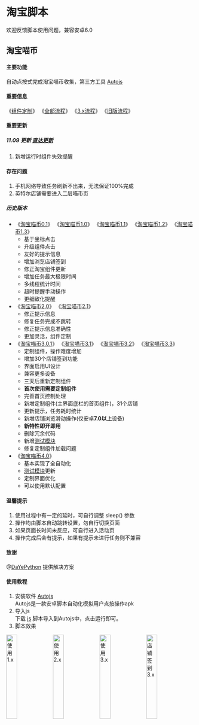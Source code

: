 # 淘宝脚本
欢迎反馈脚本使用问题，兼容安卓6.0
## 淘宝喵币
#### 主要功能  
自动点按式完成淘宝喵币收集，第三方工具 [Autojs](apk)
#### 重要信息
《[组件定制](./custom)》 《[全部流程](./custom/log_4.0.txt)》 《[3.x流程](./custom/log3.0.txt)》 《[旧版流程](./custom/log.txt)》
#### 重要更新
##### 11.09 更新 [直达更新](./release/淘宝喵币4.1.js)
1. 新增运行时组件失效提醒
#### 存在问题
1. 手机网络导致任务刷新不出来，无法保证100%完成
2. 英特尔店铺需要进入二层喵币页
##### 历史版本
* 《[淘宝喵币0.1](./release/history/淘宝喵币0.1.js)》 《[淘宝喵币1.0](./release/history/淘宝喵币1.0.js)》 《[淘宝喵币1.1](./release/history/淘宝喵币1.1.js)》 《[淘宝喵币1.2](./release/history/淘宝喵币1.2.js)》 《[淘宝喵币1.3](./release/history/淘宝喵币1.3.js)》
  * 基于坐标点击
  * 升级组件点击
  * 友好的提示信息
  * 增加浏览店铺签到
  * 修正淘宝组件更新
  * 增加任务最大极限时间
  * 多线程统计时间
  * 超时提醒手动操作
  * 更细致化提醒
* 《[淘宝喵币2.0](./release/history/淘宝喵币2.0.js)》 《[淘宝喵币2.1](./release/history/淘宝喵币2.1.js)》
  * 修正提示信息
  * 修复任务完成不跳转
  * 修正提示信息准确性
  * 更加灵活，组件定制
* 《[淘宝喵币3.0.1](./release/history/淘宝喵币3.0.1.js)》 《[淘宝喵币3.1](./release/history/淘宝喵币3.1.js)》 《[淘宝喵币3.2](./release/history/淘宝喵币3.2.js)》 《[淘宝喵币3.3](./release/history/淘宝喵币3.3.js)》
  * 定制组件，操作难度增加
  * 增加30个店铺签到功能
  * 界面启用UI设计
  * 兼容更多设备
  * 三天后重新定制组件
  * **首次使用需要定制组件**
  * 完善首页控制处理
  * 新增定制组件(主界面底栏的首页组件)，31个店铺
  * 更新提示，任务耗时统计
  * 新增店铺浏览滑动操作(仅安卓**7.0以上**设备)
  * **新特性即开即用**
  * 删除冗余代码
  * 新增[测试模块](./test)
  * 修复定制组件加载问题
* 《[淘宝喵币4.0](./release/history/淘宝喵币4.0.js)》
  * 基本实现了全自动化
  * [测试模块](./test)更新
  * 定制界面优化
  * 可以使用默认配置
#### 温馨提示
1. 使用过程中有一定的延时，可自行调整 <kdb> sleep() </kbd> 参数
2. 操作均由脚本自动跳转设置，勿自行切换页面
3. 如果页面长时间未反应，可自行进入活动页
4. 操作完成后会有提示，如果有提示未进行任务则不兼容  
#### 致谢
@[DaYePython](https://github.com/DaYePython) 提供解决方案
#### 使用教程
1. 安装软件 [Autojs](apk)  
Autojs是一款安卓脚本自动化模拟用户点按操作apk
2. 导入js  
下载 [js](release) 脚本导入到Autojs中，点击运行即可。
3. 脚本效果   
<img src="picture/use1.x.gif" alt="使用1.x" width="24%" />
<img src="picture/use2.x.gif" alt="使用2.x" width="24%" />
<img src="picture/use3.x.gif" alt="使用3.x" width="24%" />
<img src="picture/use_sign3.x.gif" alt="店铺签到3.x" width="24%" />